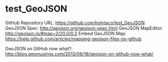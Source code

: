test_GeoJSON
============

GitHub Repository URL:	https://github.com/holytaco/test_GeoJSON
GeoJSON Spec:			http://geojson.org/geojson-spec.html
GeoJSON MapEditor:		http://geojson.io/#map=2/20.0/0.2
Embed GeoJSON Map:		https://help.github.com/articles/mapping-geojson-files-on-github

GeoJSON on GitHub now what?:
http://blog.geomusings.com/2013/06/18/geojson-on-github-now-what/
